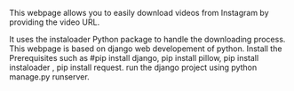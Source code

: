 This webpage allows you to easily download videos from Instagram by providing the video URL.

It uses the instaloader Python package to handle the downloading process.
This webpage is based on django web developement of python.
Install the Prerequisites such as #pip install django, pip install pillow, pip install instaloader , pip install request.
run the django project using python manage.py runserver.

